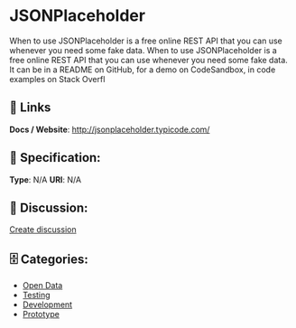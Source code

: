 # JSONPlaceholder


When to use JSONPlaceholder is a free online REST API that you can use whenever you need some fake data. When to use JSONPlaceholder is a free online REST API that you can use whenever you need some fake data.  It can be in a README on GitHub, for a demo on CodeSandbox, in code examples on Stack Overfl

##  🔗 Links
**Docs / Website**: http://jsonplaceholder.typicode.com/

## 🧬 Specification:
**Type**:  N/A 
**URI**:  N/A 

## 💬 Discussion:
[Create discussion](https://github.com/apis-list/apis-list/discussions/new)

## 🗄️ Categories:
- [Open Data](https://github.com/apis-list/apis-list#open-data)
- [Testing](https://github.com/apis-list/apis-list#testing)
- [Development](https://github.com/apis-list/apis-list#development)
- [Prototype](https://github.com/apis-list/apis-list#prototype)



